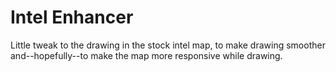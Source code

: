Intel Enhancer
=============

Little tweak to the drawing in the stock intel map, to make drawing smoother and--hopefully--to make the map more responsive while drawing.
